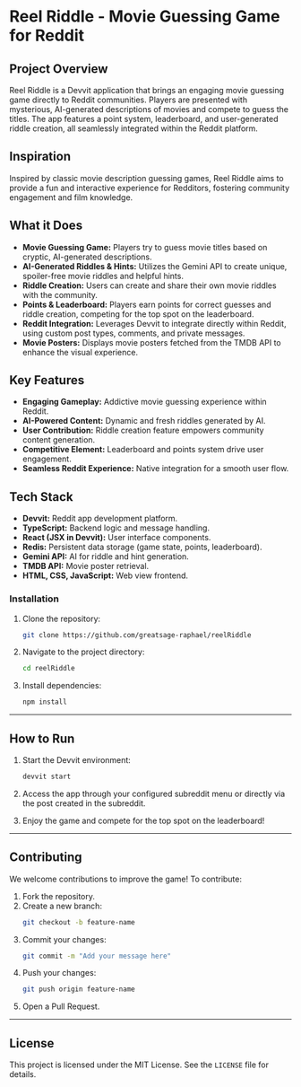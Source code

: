 # Reel Riddle - Movie Guessing Game for Reddit

## Project Overview

Reel Riddle is a Devvit application that brings an engaging movie guessing game directly to Reddit communities.  Players are presented with mysterious, AI-generated descriptions of movies and compete to guess the titles.  The app features a point system, leaderboard, and user-generated riddle creation, all seamlessly integrated within the Reddit platform.

## Inspiration

Inspired by classic movie description guessing games, Reel Riddle aims to provide a fun and interactive experience for Redditors, fostering community engagement and film knowledge.

## What it Does

* **Movie Guessing Game:** Players try to guess movie titles based on cryptic, AI-generated descriptions.
* **AI-Generated Riddles & Hints:** Utilizes the Gemini API to create unique, spoiler-free movie riddles and helpful hints.
* **Riddle Creation:** Users can create and share their own movie riddles with the community.
* **Points & Leaderboard:**  Players earn points for correct guesses and riddle creation, competing for the top spot on the leaderboard.
* **Reddit Integration:**  Leverages Devvit to integrate directly within Reddit, using custom post types, comments, and private messages.
* **Movie Posters:**  Displays movie posters fetched from the TMDB API to enhance the visual experience.

## Key Features

* **Engaging Gameplay:**  Addictive movie guessing experience within Reddit.
* **AI-Powered Content:** Dynamic and fresh riddles generated by AI.
* **User Contribution:**  Riddle creation feature empowers community content generation.
* **Competitive Element:** Leaderboard and points system drive user engagement.
* **Seamless Reddit Experience:**  Native integration for a smooth user flow.

## Tech Stack

* **Devvit:**  Reddit app development platform.
* **TypeScript:** Backend logic and message handling.
* **React (JSX in Devvit):** User interface components.
* **Redis:** Persistent data storage (game state, points, leaderboard).
* **Gemini API:** AI for riddle and hint generation.
* **TMDB API:** Movie poster retrieval.
* **HTML, CSS, JavaScript:** Web view frontend.


### Installation
1. Clone the repository:
   ```bash
   git clone https://github.com/greatsage-raphael/reelRiddle
   ```
2. Navigate to the project directory:
   ```bash
   cd reelRiddle
   ```
3. Install dependencies:
   ```bash
   npm install
   ```

---

## How to Run

1. Start the Devvit environment:
   ```bash
   devvit start
   ```

2. Access the app through your configured subreddit menu or directly via the post created in the subreddit.

3. Enjoy the game and compete for the top spot on the leaderboard!

---

## Contributing
We welcome contributions to improve the game! To contribute:
1. Fork the repository.
2. Create a new branch:
   ```bash
   git checkout -b feature-name
   ```
3. Commit your changes:
   ```bash
   git commit -m "Add your message here"
   ```
4. Push your changes:
   ```bash
   git push origin feature-name
   ```
5. Open a Pull Request.

---

## License
This project is licensed under the MIT License. See the `LICENSE` file for details.
